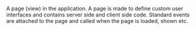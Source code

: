 A page (view) in the application. A page is made to define custom user interfaces and contains server side and client side code. Standard events are attached to the page and called when the page is loaded, shown etc.